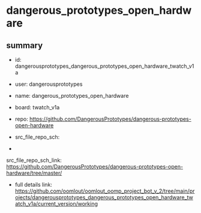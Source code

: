 # dangerous_prototypes_open_hardware
 
## summary 
* id: dangerousprototypes_dangerous_prototypes_open_hardware_twatch_v1a
* user: dangerousprototypes
* name: dangerous_prototypes_open_hardware
* board: twatch_v1a
* repo: https://github.com/DangerousPrototypes/dangerous-prototypes-open-hardware



* src_file_repo_sch: 
*
 src_file_repo_sch_link: https://github.com/DangerousPrototypes/dangerous-prototypes-open-hardware/tree/master/
* full details link: https://github.com/oomlout/oomlout_oomp_project_bot_v_2/tree/main/projects/dangerousprototypes_dangerous_prototypes_open_hardware_twatch_v1a/current_version/working  






